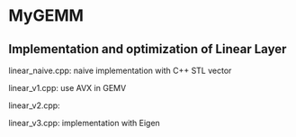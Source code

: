 # MyGEMM

## Implementation and optimization of Linear Layer 
linear_naive.cpp: naive implementation with C++ STL vector

linear_v1.cpp: use AVX in GEMV

linear_v2.cpp: 

linear_v3.cpp: implementation with Eigen